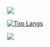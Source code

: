 <img src="https://capsule-render.vercel.app/api?type=waving&color=BDBDC8&height=180&section=header&text=Jayoung%20Park&fontSize=60" />

[![Top Langs](https://github-readme-stats.vercel.app/api/top-langs/?username=parkjay0709)](https://github.com/anuraghazra/github-readme-stats)

<img src="https://capsule-render.vercel.app/api?type=waving&color=BDBDC8&height=180&section=footer&text=Jayoung%20Park&fontSize=60" />
